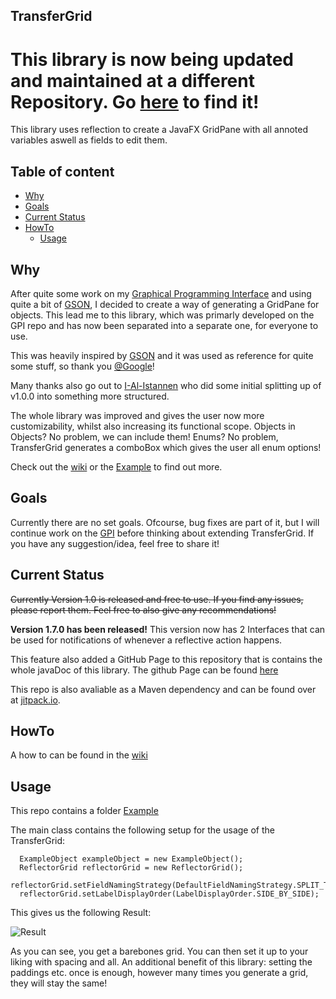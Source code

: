 ## TransferGrid

# This library is now being updated and maintained at a different Repository. Go [here](https://github.com/HephaistosCorp/Loki) to find it!

This library uses reflection to create a JavaFX GridPane with all annoted variables aswell as fields to edit them.

## Table of content

- [Why](#Reasoning)
- [Goals](#Goals)
- [Current Status](#Current-Status)
- [HowTo](#HowTo)
  - [Usage](#Usage)

## Why

After quite some work on my [Graphical Programming Interface](https://github.com/ByRicardoSimoes/GPI) and using quite a bit of [GSON](https://github.com/google/gson), I decided to create a way of generating a GridPane for objects. This lead me to this library, which was primarly developed on the GPI repo and has now been separated into a separate one, for everyone to use.

This was heavily inspired by [GSON](https://github.com/google/gson) and it was used as reference for quite some stuff, so thank you [@Google](https://github.com/google)!

Many thanks also go out to [I-Al-Istannen](https://github.com/I-Al-Istannen) who did some initial splitting up of v1.0.0 into something more structured.

The whole library was improved and gives the user now more customizability, whilst also increasing its functional scope. Objects in Objects? No problem, we can include them! Enums? No problem, TransferGrid generates a comboBox which gives the user all enum options!

Check out the [wiki](https://github.com/ByRicardoSimoes/TransferGrid/wiki) or the [Example](https://github.com/ByRicardoSimoes/TransferGrid/tree/master/src/main/java/Example) to find out more.
## Goals

Currently there are no set goals. Ofcourse, bug fixes are part of it, but I will continue work on the [GPI](https://github.com/FancyJavaStuff/GPI) before thinking about extending TransferGrid. If you have any suggestion/idea, feel free to share it!

## Current Status

~~Currently Version 1.0 is released and free to use. If you find any issues, please report them. Feel free to also give any recommendations!~~ 

**Version 1.7.0 has been released!**
This version now has 2 Interfaces that can be used for notifications of whenever a reflective action happens.

This feature also added a GitHub Page to this repository that is contains the whole javaDoc of this library. The github Page can be found [here](https://byricardosimoes.github.io/TransferGrid/javaDoc/index.html)

This repo is also avaliable as a Maven dependency and can be found over at [jitpack.io](https://jitpack.io/#ByRicardoSimoes/TransferGrid/v1.7.0).

## HowTo

A how to can be found in the [wiki](https://github.com/ByRicardoSimoes/TransferGrid/wiki)

## Usage

This repo contains a folder [Example](https://github.com/ByRicardoSimoes/TransferGrid/tree/master/src/main/java/Example)

The main class contains the following setup for the usage of the TransferGrid:
```
  ExampleObject exampleObject = new ExampleObject();
  ReflectorGrid reflectorGrid = new ReflectorGrid();
  reflectorGrid.setFieldNamingStrategy(DefaultFieldNamingStrategy.SPLIT_TO_CAPITALIZED_WORDS);
  reflectorGrid.setLabelDisplayOrder(LabelDisplayOrder.SIDE_BY_SIDE);
```

This gives us the following Result:

![Result](https://github.com/FancyJavaStuff/TransferGrid/blob/master/pictures/GeneratedGrid_v1_5_2_wiki_1.png)

As you can see, you get a barebones grid. You can then set it up to your liking with spacing and all. An additional benefit of this library: setting the paddings etc. once is enough, however many times you generate a grid, they will stay the same!
